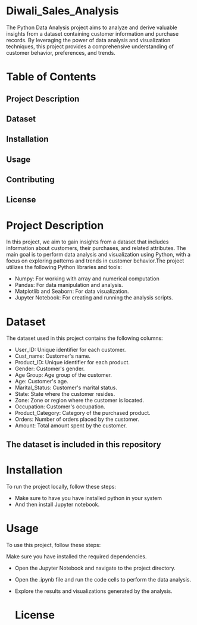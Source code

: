 # Diwali_Sales_Analysis
The Python Data Analysis project aims to analyze and derive valuable insights from a dataset containing customer information and purchase records. By leveraging the power of data analysis and visualization techniques, this project provides a comprehensive understanding of customer behavior, preferences, and trends.

# Table of Contents
## Project Description
## Dataset
## Installation
## Usage
## Contributing
## License

# Project Description
In this project, we aim to gain insights from a dataset that includes information about customers, their purchases, and related attributes. The main goal is to perform data analysis and visualization using Python, with a focus on exploring patterns and trends in customer behavior.The project utilizes the following Python libraries and tools:
* Numpy: For working with array and numerical computation 
* Pandas: For data manipulation and analysis.
* Matplotlib and Seaborn: For data visualization.
* Jupyter Notebook: For creating and running the analysis scripts.

# Dataset
The dataset used in this project contains the following columns:

* User_ID: Unique identifier for each customer.
* Cust_name: Customer's name.
* Product_ID: Unique identifier for each product.
* Gender: Customer's gender.
* Age Group: Age group of the customer.
* Age: Customer's age.
* Marital_Status: Customer's marital status.
* State: State where the customer resides.
* Zone: Zone or region where the customer is located.
* Occupation: Customer's occupation.
* Product_Category: Category of the purchased product.
* Orders: Number of orders placed by the customer.
* Amount: Total amount spent by the customer.
## The dataset is included in this repository

# Installation
To run the project locally, follow these steps:
* Make sure to have you have installed python in your system
* And then install Jupyter notebook.

# Usage
To use this project, follow these steps:

Make sure you have installed the required dependencies.
* Open the Jupyter Notebook and navigate to the project directory.
* Open the .ipynb file and run the code cells to perform the data analysis.
* Explore the results and visualizations generated by the analysis.

  # License

  
